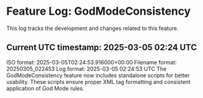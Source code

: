 # Feature Log: GodModeConsistency

This log tracks the development and changes related to this feature.


## Current UTC timestamp: 2025-03-05 02:24 UTC
ISO format: 2025-03-05T02:24:53.916000+00:00
Filename format: 20250305_022453
Log format: 2025-03-05 02:24:53 UTC
The GodModeConsistency feature now includes standalone scripts for better usability. These scripts ensure proper XML tag formatting and consistent application of God Mode rules.
